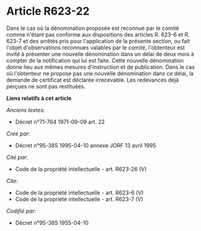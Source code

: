 # Article R623-22

Dans le cas où la dénomination proposée est reconnue par le comité comme n'étant pas conforme aux dispositions des articles
R. 623-6 et R. 623-7 et des arrêtés pris pour l'application de la présente section, ou fait l'objet d'observations reconnues
valables par le comité, l'obtenteur est invité à présenter une nouvelle dénomination dans un délai de deux mois à compter de
la notification qui lui est faite. Cette nouvelle dénomination donne lieu aux mêmes mesures d'instruction et de publication.
Dans le cas où l'obtenteur ne propose pas une nouvelle dénomination dans ce délai, la demande de certificat est déclarée
irrecevable. Les redevances déjà perçues ne sont pas restituées.

**Liens relatifs à cet article**

_Anciens textes_:

  - Décret n°71-764 1971-09-09 art. 22

_Créé par_:

  - Décret n°95-385 1995-04-10 annexe JORF 13 avril 1995

_Cité par_:

  - Code de la propriété intellectuelle - art. R623-26 (V)

_Cite_:

  - Code de la propriété intellectuelle - art. R623-6 (V)
  - Code de la propriété intellectuelle - art. R623-7 (V)

_Codifié par_:

  - Décret n°95-385 1955-04-10
